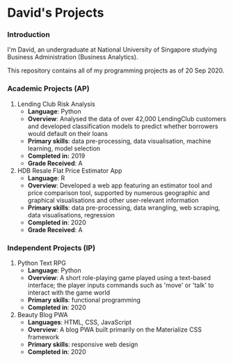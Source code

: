 # David's Projects

### Introduction

I'm David, an undergraduate at National University of Singapore studying Business Administration (Business Analytics). 

This repository contains all of my programming projects as of 20 Sep 2020.

### Academic Projects (AP)

1. Lending Club Risk Analysis
   - **Language**: Python
   - **Overview**: Analysed the data of over 42,000 LendingClub customers and developed classification models to predict whether borrowers would default on their loans
   - **Primary skills**: data pre-processing, data visualisation, machine learning, model selection
   - **Completed in:** 2019
   - **Grade Received**: A
2. HDB Resale Flat Price Estimator App
   - **Language**: R
   - **Overview**: Developed a web app featuring an estimator tool and price comparison tool, supported by numerous geographic and graphical visualisations and other user-relevant information
   - **Primary skills**: data pre-processing, data wrangling, web scraping, data visualisations, regression
   - **Completed in**: 2020
   - **Grade Received**: A

### Independent Projects (IP)

1. Python Text RPG
   - **Language**: Python
   - **Overview**: A short role-playing game played using a text-based interface; the player inputs commands such as 'move' or 'talk' to interact with the game world
   - **Primary skills**: functional programming
   - **Completed in**: 2020
2. Beauty Blog PWA
   - **Languages**: HTML, CSS, JavaScript
   - **Overview**: A blog PWA built primarily on the Materialize CSS framework
   - **Primary skills**: responsive web design
   - **Completed in**: 2020
